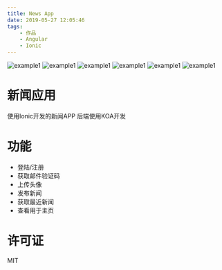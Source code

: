 ```yaml
---
title: News App
date: 2019-05-27 12:05:46
tags: 
    - 作品
    - Angular
    - Ionic
---
```


<img src="https://renhongl.github.io/images/27.PNG" alt="example1"/>

<!-- more -->


<img src="https://renhongl.github.io/images/21.PNG" alt="example1"/>
<img src="https://renhongl.github.io/images/22.PNG" alt="example1"/>
<img src="https://renhongl.github.io/images/23.PNG" alt="example1"/>
<img src="https://renhongl.github.io/images/24.PNG" alt="example1"/>
<img src="https://renhongl.github.io/images/26.PNG" alt="example1"/>

# 新闻应用

使用Ionic开发的新闻APP
后端使用KOA开发



# 功能

- 登陆/注册
- 获取邮件验证码
- 上传头像
- 发布新闻
- 获取最近新闻
- 查看用于主页

# 许可证

MIT




